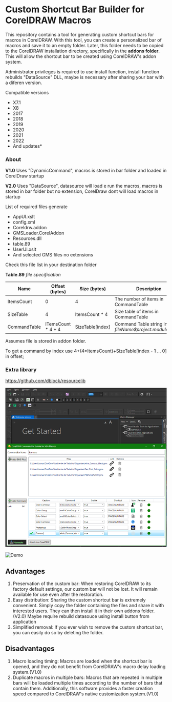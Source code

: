 # Custom Shortcut Bar Builder for CorelDRAW Macros
This repository contains a tool for generating custom shortcut bars for macros in CorelDRAW. With this tool, you can create a personalized bar of macros and save it to an empty folder. Later, this folder needs to be copied to the CorelDRAW installation directory, specifically in the **addons folder**. This will allow the shortcut bar to be created using CorelDRAW's addon system.

Administrator privileges is required to use install function, install function rebuilds "DataSource" DLL, maybe is necessary after sharing your bar with a diferen version. 

Compatible versions
* X7.1
* X8
* 2017
* 2018
* 2019
* 2020
* 2021
* 2022
* And updates*

### About

**V1.0** Uses "DynamicCommand", macros is stored in bar folder and loaded in CorelDraw startup

**V2.0** Uses "DataSource", datasource will load e run the macros, macros is stored in bar folder but no extension, CorelDraw dont will load macros in startup

List of required files generate

* AppUI.xslt
* config.xml
* Coreldrw.addon
* GMSLoader.CorelAddon
* Resources.dll
* table.89
* UserUI.xslt
* And selected GMS files no extensions

Check this file list in your destination folder


**Table.89** *file specification*

| **Name** |    **Offset (bytes)**    |    **Size (bytes)**   |    **Description**   |
| -------- | ---------------- | ------------- | -------------------- |
| ItemsCount | 0 | 4 | The number of items in CommandTable |
| SizeTable | 4 | ItemsCount * 4 | Size table of items in CommandTable |
| CommandTable | ITemsCount * 4 + 4  | SizeTable[index] | Command Table string in format *fileName$project.module.macro* |

Assumes file is stored in addon folder.

To get a command by index use 4+(4*ItemsCount)+SizeTable[index - 1 ... 0] in offset;

### Extra library
https://github.com/dblock/resourcelib

![PrintScreen 01](print.PNG)

![Demo](https://youtu.be/ItBmEawJO10)

## Advantages

1. Preservation of the custom bar: When restoring CorelDRAW to its factory default settings, our custom bar will not be lost. It will remain available for use even after the restoration.
2. Easy distribution: Sharing the custom shortcut bar is extremely convenient. Simply copy the folder containing the files and share it with interested users. They can then install it in their own addons folder.(V2.0) Maybe require rebuild datasouce using install button from application
3. Simplified removal: If you ever wish to remove the custom shortcut bar, you can easily do so by deleting the folder.

## Disadvantages

1. Macro loading timing: Macros are loaded when the shortcut bar is opened, and they do not benefit from CorelDRAW's macro delay loading system.(V1.0)
2. Duplicate macros in multiple bars: Macros that are repeated in multiple bars will be loaded multiple times according to the number of bars that contain them.
Additionally, this software provides a faster creation speed compared to CorelDRAW's native customization system.(V1.0)

